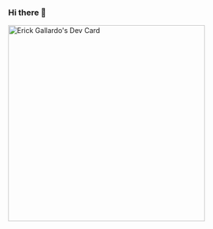 ### Hi there 👋
<a href="https://app.daily.dev/erickgallardo"><img src="https://api.daily.dev/devcards/324718a3b0d24bcdb506f2604526f01a.png?r=fcp" width="400" alt="Erick Gallardo's Dev Card"/></a>
<!--
**SebasGallardo09/SebasGallardo09** is a ✨ _special_ ✨ repository because its `README.md` (this file) appears on your GitHub profile.

Here are some ideas to get you started:

- 🔭 I’m currently working on ...
- 🌱 I’m currently learning ...
- 👯 I’m looking to collaborate on ...
- 🤔 I’m looking for help with ...
- 💬 Ask me about ...
- 📫 How to reach me: ...
- 😄 Pronouns: ...
- ⚡ Fun fact: ...
-->
